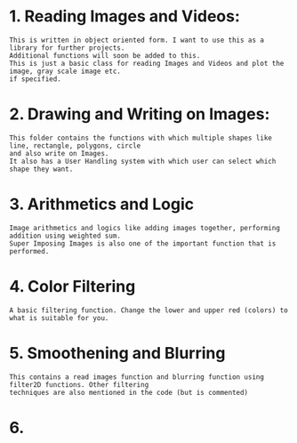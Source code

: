 # 1. Reading Images and Videos:
    This is written in object oriented form. I want to use this as a library for further projects. 
    Additional functions will soon be added to this.
    This is just a basic class for reading Images and Videos and plot the image, gray scale image etc.
    if specified.
    
# 2. Drawing and Writing on Images:
    This folder contains the functions with which multiple shapes like line, rectangle, polygons, circle
    and also write on Images.
    It also has a User Handling system with which user can select which shape they want.
    
 # 3. Arithmetics and Logic
    Image arithmetics and logics like adding images together, performing addition using weighted sum.
    Super Imposing Images is also one of the important function that is performed.
    
 # 4. Color Filtering
    A basic filtering function. Change the lower and upper red (colors) to what is suitable for you.
    
 # 5. Smoothening and Blurring
    This contains a read images function and blurring function using filter2D functions. Other filtering
    techniques are also mentioned in the code (but is commented)
    
 # 6. 
    
    
